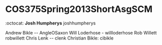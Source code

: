 COS375Spring2013ShortAsgSCM
===========================

:octocat: **Josh Humpherys** joshhumpherys

Andrew Bikle -- AngleOSaxon
Will Loderhose - willloderhose
Rob Willett robwillett
Chris Lenk -- clenk
Christian Bikle: cibikle
